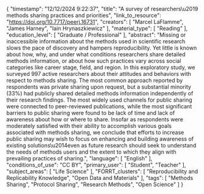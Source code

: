 {
    "timestamp": "12/12/2024 9:22:37",
    "title": "A survey of researchers\u2019 methods sharing practices and priorities",
    "link_to_resource": "https://doi.org/10.7717/peerj.16731",
    "creators": [
        "Marcel LaFlamme",
        "James Harney",
        "Iain Hrynaszkiewicz"
    ],
    "material_type": [
        "Reading"
    ],
    "education_level": [
        "Graduate / Professional"
    ],
    "abstract": "Missing or inaccessible information about the methods used in scientific research slows the pace of discovery and hampers reproducibility. Yet little is known about how, why, and under what conditions researchers share detailed methods information, or about how such practices vary across social categories like career stage, field, and region. In this exploratory study, we surveyed 997 active researchers about their attitudes and behaviors with respect to methods sharing. The most common approach reported by respondents was private sharing upon request, but a substantial minority (33%) had publicly shared detailed methods information independently of their research findings. The most widely used channels for public sharing were connected to peer-reviewed publications, while the most significant barriers to public sharing were found to be lack of time and lack of awareness about how or where to share. Insofar as respondents were moderately satisfied with their ability to accomplish various goals associated with methods sharing, we conclude that efforts to increase public sharing may wish to focus on enhancing and building awareness of existing solutions\u2014even as future research should seek to understand the needs of methods users and the extent to which they align with prevailing practices of sharing.",
    "language": [
        "English"
    ],
    "conditions_of_use": "CC BY",
    "primary_user": [
        "Student",
        "Teacher"
    ],
    "subject_areas": [
        "Life Science"
    ],
    "FORRT_clusters": [
        "Reproducibility and Replicability Knowledge",
        "Open Data and Materials"
    ],
    "tags": [
        "Methods Sharing",
        "Protocol Sharing",
        "Research Methods",
        "Open Science"
    ]
}
